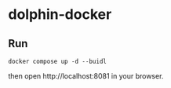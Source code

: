 # dolphin-docker
## Run
```
docker compose up -d --buidl
```
then open http://localhost:8081 in your browser.